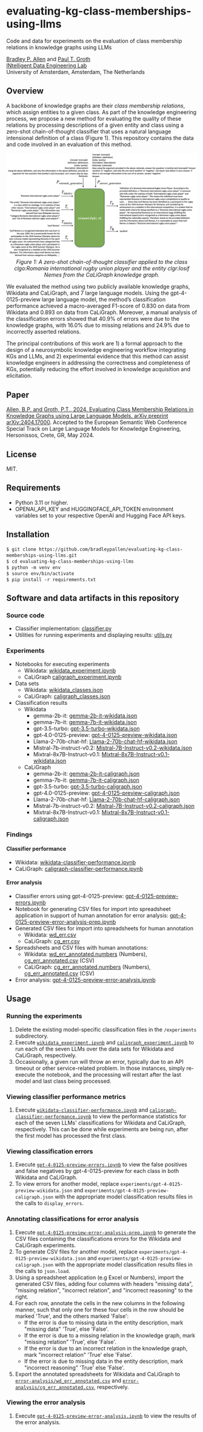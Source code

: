 # evaluating-kg-class-memberships-using-llms
 Code and data for experiments on the evaluation of class membership relations in knowledge graphs using LLMs

 [Bradley P. Allen](https://orcid.org/0000-0003-0216-3930) and [Paul T. Groth](https://orcid.org/0000-0003-0183-6910)   
 [INtelligent Data Engineering Lab](https://indelab.org/)  
 University of Amsterdam, Amsterdam, The Netherlands

## Overview
A backbone of knowledge graphs are their *class membership relations*, which assign entities to a given class. As part of the knowledge engineering process, we propose a new method for evaluating the quality of these relations by processing descriptions of a given entity and class using a zero-shot chain-of-thought classifier that uses a natural language intensional definition of a class (Figure 1). This repository contains the data and code involved in an evaluation of this method.

<p align="center">
  <img src="images/zero_shot_cot_classifier.png" alt="A zero-shot chain-of-thought classifier applied to the class clgo:Romania international rugby union player and the entity clgr:Iosif Nemes from the CaLiGraph knowledge graph.">
  <br>
  <em>Figure 1: A zero-shot chain-of-thought classifier applied to the class clgo:Romania international rugby union player and the entity clgr:Iosif Nemes from the CaLiGraph knowledge graph.</em>
</p>

We evaluated the method using two publicly available knowledge graphs, Wikidata and CaLiGraph, and 7 large language models. Using the gpt-4-0125-preview large language model, the method’s classification performance achieved a macro-averaged F1-score of 0.830 on data from Wikidata and 0.893 on data from CaLiGraph. Moreover, a manual analysis of the classification errors showed that 40.9% of errors were due to the knowledge graphs, with 16.0% due to missing relations and 24.9% due to incorrectly asserted relations. 

The principal contributions of this work are 1) a formal approach to the design of a neurosymbolic knowledge engineering workflow integrating KGs and LLMs, and 2) experimental evidence that this method can assist knowledge engineers in addressing the correctness and completeness of KGs, potentially reducing the effort involved in knowledge acquisition and elicitation.

## Paper
[Allen, B.P. and Groth, P.T., 2024. Evaluating Class Membership Relations in Knowledge Graphs using Large Language Models. arXiv preprint arXiv:2404.17000](https://arxiv.org/abs/2404.17000). Accepted to the European Semantic Web Conference Special Track on Large Language Models for Knowledge Engineering, Hersonissos, Crete, GR, May 2024.

## License
MIT.

## Requirements
- Python 3.11 or higher.
- OPENAI_API_KEY and HUGGINGFACE_API_TOKEN environment variables set to your respective OpenAI and Hugging Face API keys.

## Installation
    $ git clone https://github.com/bradleypallen/evaluating-kg-class-memberships-using-llms.git
    $ cd evaluating-kg-class-memberships-using-llms
    $ python -m venv env
    $ source env/bin/activate
    $ pip install -r requirements.txt

## Software and data artifacts in this repository

### Source code
- Classifier implementation: [classifier.py](src/classifier.py)
- Utilities for running experiments and displaying results: [utils.py](src/utils.py)

### Experiments
- Notebooks for executing experiments
    - Wikidata: [wikidata_experiment.ipynb](experiments/wikidata_experiment.ipynb)
    - CaLiGraph [caligraph_experiment.ipynb](experiments/caligraph_experiment.ipynb)
- Data sets
    - Wikidata: [wikidata_classes.json](experiments/wikidata_classes.json)
    - CaLiGraph: [caligraph_classes.json](experiments/caligraph_classes.json)
- Classification results
    - Wikidata
        - gemma-2b-it: [gemma-2b-it-wikidata.json](experiments/gemma-2b-it-wikidata.json)
        - gemma-7b-it: [gemma-7b-it-wikidata.json](experiments/gemma-7b-it-wikidata.json)
        - gpt-3.5-turbo: [gpt-3.5-turbo-wikidata.json](experiments/gpt-3.5-turbo-wikidata.json)
        - gpt-4.0-0125-preview: [gpt-4-0125-preview-wikidata.json](experiments/gpt-4-0125-preview-wikidata.json)
        - Llama-2-70b-chat-hf: [Llama-2-70b-chat-hf-wikidata.json](experiments/Llama-2-70b-chat-hf-wikidata.json)
        - Mistral-7b-instruct-v0.2: [Mistral-7B-Instruct-v0.2-wikidata.json](experiments/Mistral-7B-Instruct-v0.2-wikidata.json)
        - Mixtral-8x7B-Instruct-v0.1: [Mixtral-8x7B-Instruct-v0.1-wikidata.json](experiments/Mixtral-8x7B-Instruct-v0.1-wikidata.json)
    - CaLiGraph
        - gemma-2b-it: [gemma-2b-it-caligraph.json](experiments/gemma-2b-it-caligraph.json)
        - gemma-7b-it: [gemma-7b-it-caligraph.json](experiments/gemma-7b-it-caligraph.json)
        - gpt-3.5-turbo: [gpt-3.5-turbo-caligraph.json](experiments/gpt-3.5-turbo-caligraph.json)
        - gpt-4.0-0125-preview: [gpt-4-0125-preview-caligraph.json](experiments/gpt-4-0125-preview-caligraph.json)
        - Llama-2-70b-chat-hf: [Llama-2-70b-chat-hf-caligraph.json](experiments/Llama-2-70b-chat-hf-caligraph.json)
        - Mistral-7b-instruct-v0.2: [Mistral-7B-Instruct-v0.2-caligraph.json](experiments/Mistral-7B-Instruct-v0.2-caligraph.json)
        - Mixtral-8x7B-Instruct-v0.1: [Mixtral-8x7B-Instruct-v0.1-caligraph.json](experiments/Mixtral-8x7B-Instruct-v0.1-caligraph.json)

### Findings

#### Classifier performance
- Wikidata: [wikidata-classifier-performance.ipynb](wikidata-classifier-performance.ipynb)
- CaLiGraph: [caligraph-classifier-performance.ipynb](caligraph-classifier-performance.ipynb)

#### Error analysis
- Classifier errors using gpt-4-0125-preview: [gpt-4-0125-preview-errors.ipynb](gpt-4-0125-preview-errors.ipynb)
- Notebook for generating CSV files for import into spreadsheet application in support of human annotation for error analysis: [gpt-4-0125-preview-error-analysis-prep.ipynb](gpt-4-0125-preview-error-analysis-prep.ipynb)
- Generated CSV files for import into spreadsheets for human annotation
    - Wikidata: [wd_err.csv](error-analysis/wd_err.csv)
    - CaLiGraph: [cg_err.csv](error-analysis/cg_err.csv)
- Spreadsheets and CSV files with human annotations:
    - Wikidata: [wd_err_annotated.numbers](error-analysis/wd_err_annotated.numbers) (Numbers), [cg_err_annotated.csv](error-analysis/cg_err_annotated.csv) (CSV)
    - CaLiGraph: [cg_err_annotated.numbers](error-analysis/cg_err_annotated.numbers) (Numbers), [cg_err_annotated.csv](error-analysis/cg_err_annotated.csv) (CSV)
- Error analysis: [gpt-4-0125-preview-error-analysis.ipynb](gpt-4-0125-preview-error-analysis.ipynb)

## Usage

### Running the experiments
1. Delete the existing model-specific classification files in the ```/experiments``` subdirectory.
1. Execute [```wikidata_experiment.ipynb```](wikidata_experiment.ipynb) and [```caligraph_experiment.ipynb```](caligraph_experiment.ipynb) to run each of the seven LLMs over the data sets for Wikidata and CaLiGraph, respectively.
1. Occasionally, a given run will throw an error, typically due to an API timeout or other service-related problem. In those instances, simply re-execute the notebook, and the processing will restart after the last model and last class being processed.

### Viewing classifier performance metrics
1. Execute [```wikidata-classifier-performance.ipynb```](wikidata-classifier-performance.ipynb) and [```caligraph-classifier-performance.ipynb```](caligraph-classifier-performance.ipynb) to view the performance statistics for each of the seven LLMs' classifications for Wikidata and CaLiGraph, respectively. This can be done while experiments are being run, after the first model has processed the first class.

### Viewing classification errors
1. Execute [```gpt-4-0125-preview-errors.ipynb```](gpt-4-0125-preview-errors.ipynb) to view the false positives and false negatives by gpt-4-0125-preview for each class in both Wikidata and CaLiGraph.
1. To view errors for another model, replace ```experiments/gpt-4-0125-preview-wikidata.json``` and ```experiments/gpt-4-0125-preview-caligraph.json``` with the appropriate model classification results files in the calls to ```display_errors```.

### Annotating classifications for error analysis
1. Execute [```gpt-4-0125-preview-error-analysis-prep.ipynb```](gpt-4-0125-preview-error-analysis-prep.ipynb) to generate the CSV files containing the classifications errors for the Wikidata and CaLiGraph experiments.
1. To generate CSV files for another model, replace ```experiments/gpt-4-0125-preview-wikidata.json``` and ```experiments/gpt-4-0125-preview-caligraph.json``` with the appropriate model classification results files in the calls to ```json.load```.
1. Using a spreadsheet application (e.g Excel or Numbers), import the generated CSV files, adding four columns with headers "missing data", "missing relation", "incorrect relation", and "incorrect reasoning" to the right.
1. For each row, annotate the cells in the new columns in the following manner, such that only one for these four cells in the row should be marked 'True', and the others marked 'False':
    - If the error is due to missing data in the entity description, mark "missing data" 'True', else 'False'.
    - If the error is due to a missing relation in the knowledge graph, mark "missing relation" 'True', else 'False'.
    - If the error is due to an incorrect relation in the knowledge graph, mark "incorrect relation" 'True' else 'False'.
    - If the error is due to missing data in the entity description, mark "incorrect reasoning" 'True' else 'False'.
1. Export the annotated spreadsheets for Wikidata and CaLiGraph to [```error-analysis/wd_err_annotated.csv```](error-analysis/wd_err_annotated.csv) and [```error-analysis/cg_err_annotated.csv```](error-analysis/cg_err_annotated.csv), respectively.

### Viewing the error analysis
1. Execute [```gpt-4-0125-preview-error-analysis.ipynb```](gpt-4-0125-preview-error-analysis.ipynb) to view the results of the error analysis.
